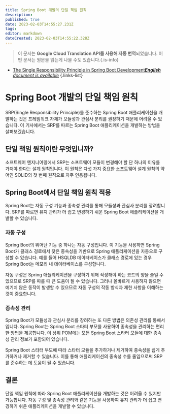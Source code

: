 ```yaml
---
title: Spring Boot 개발의 단일 책임 원칙
description: 
published: true
date: 2023-02-03T14:55:27.231Z
tags: 
editor: markdown
dateCreated: 2023-02-03T14:55:22.328Z
---
```


> 이 문서는 **Google Cloud Translation API를 사용해 자동 번역**되었습니다.
어떤 문서는 원문을 읽는게 나을 수도 있습니다.{.is-info}



- [The Single Responsibility Principle in Spring Boot Development***English** document is available*](/en/Knowledge-base/Spring-Boot/the-single-responsibility-principle-in-spring-boot-development)
{.links-list}


# Spring Boot 개발의 단일 책임 원칙

SRP(Single Responsibility Principle)를 준수하는 Spring Boot 애플리케이션을 개발하는 것은 프레임워크 자체가 모듈성과 관심사 분리를 권장하기 때문에 어려울 수 있습니다. 이 기사에서는 SRP를 따르는 Spring Boot 애플리케이션을 개발하는 방법을 살펴보겠습니다.

## 단일 책임 원칙이란 무엇입니까?

소프트웨어 엔지니어링에서 SRP는 소프트웨어 모듈이 변경해야 할 단 하나의 이유를 가져야 한다는 설계 원칙입니다. 이 원칙은 다섯 가지 중요한 소프트웨어 설계 원칙의 약어인 SOLID의 첫 번째 원칙으로 자주 인용됩니다.

## Spring Boot에서 단일 책임 원칙 적용

Spring Boot는 자동 구성 기능과 종속성 관리를 통해 모듈성과 관심사 분리를 장려합니다. SRP를 따르면 유지 관리가 더 쉽고 변경하기 쉬운 Spring Boot 애플리케이션을 개발할 수 있습니다.

### 자동 구성

Spring Boot의 뛰어난 기능 중 하나는 자동 구성입니다. 이 기능을 사용하면 Spring Boot가 클래스 경로에서 찾은 종속성을 기반으로 Spring 애플리케이션을 자동으로 구성할 수 있습니다. 예를 들어 HSQLDB 데이터베이스가 클래스 경로에 있는 경우 Spring Boot는 메모리 내 데이터베이스를 구성합니다.

자동 구성은 Spring 애플리케이션을 구성하기 위해 작성해야 하는 코드의 양을 줄일 수 있으므로 SRP를 따를 때 큰 도움이 될 수 있습니다. 그러나 올바르게 사용하지 않으면 예기치 않은 동작이 발생할 수 있으므로 자동 구성의 작동 방식과 제한 사항을 이해하는 것이 중요합니다.

### 종속성 관리

Spring Boot가 모듈성과 관심사 분리를 장려하는 또 다른 방법은 의존성 관리를 통해서입니다. Spring Boot는 Spring Boot 스타터 부모를 사용하여 종속성을 관리하는 편리한 방법을 제공합니다. 이 상위 POM에는 모든 Spring Boot 스타터 모듈에 대한 종속성 관리 정보가 포함되어 있습니다.

Spring Boot 스타터 부모에 따라 스타터 모듈을 추가하거나 제거하여 종속성을 쉽게 추가하거나 제거할 수 있습니다. 이를 통해 애플리케이션의 종속성 수를 줄임으로써 SRP를 준수하는 데 도움이 될 수 있습니다.

## 결론

단일 책임 원칙에 따라 Spring Boot 애플리케이션을 개발하는 것은 어려울 수 있지만 가능합니다. 자동 구성 및 종속성 관리와 같은 기능을 사용하여 유지 관리가 더 쉽고 변경하기 쉬운 애플리케이션을 개발할 수 있습니다.